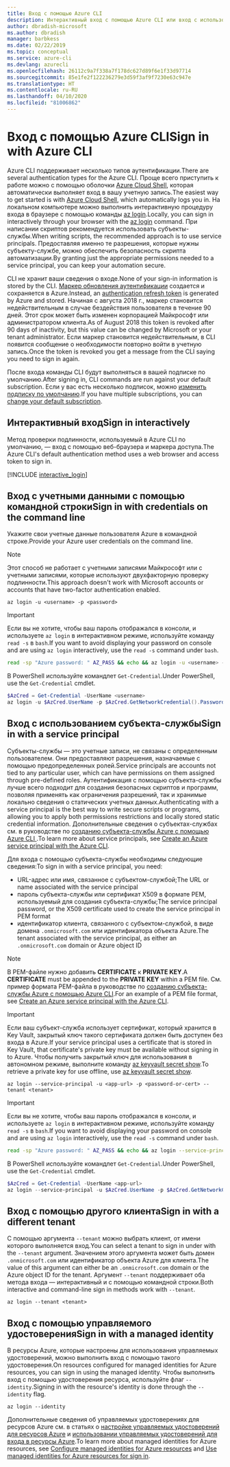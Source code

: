 ```yaml
---
title: Вход с помощью Azure CLI
description: Интерактивный вход с помощью Azure CLI или вход с использованием локальных учетных данных
author: dbradish-microsoft
ms.author: dbradish
manager: barbkess
ms.date: 02/22/2019
ms.topic: conceptual
ms.service: azure-cli
ms.devlang: azurecli
ms.openlocfilehash: 26112c9a7f338a7f178dc627d89f6e1f33d97714
ms.sourcegitcommit: 85e1fe2f122236279e3d59f3af9f7230e63c947e
ms.translationtype: HT
ms.contentlocale: ru-RU
ms.lasthandoff: 04/10/2020
ms.locfileid: "81006862"
---
```

# <a name="sign-in-with-azure-cli"></a><span data-ttu-id="6b07a-103">Вход с помощью Azure CLI</span><span class="sxs-lookup"><span data-stu-id="6b07a-103">Sign in with Azure CLI</span></span> 

<span data-ttu-id="6b07a-104">Azure CLI поддерживает несколько типов аутентификации.</span><span class="sxs-lookup"><span data-stu-id="6b07a-104">There are several authentication types for the Azure CLI.</span></span> <span data-ttu-id="6b07a-105">Проще всего приступить к работе можно с помощью оболочки [Azure Cloud Shell](/azure/cloud-shell/overview), которая автоматически выполняет вход в вашу учетную запись.</span><span class="sxs-lookup"><span data-stu-id="6b07a-105">The easiest way to get started is with [Azure Cloud Shell](/azure/cloud-shell/overview), which automatically logs you in.</span></span>
<span data-ttu-id="6b07a-106">На локальном компьютере можно выполнить интерактивную процедуру входа в браузере с помощью команды [az login](/cli/azure/reference-index#az-login).</span><span class="sxs-lookup"><span data-stu-id="6b07a-106">Locally, you can sign in interactively through your browser with the [az login](/cli/azure/reference-index#az-login) command.</span></span> <span data-ttu-id="6b07a-107">При написании скриптов рекомендуется использовать субъекты-службы.</span><span class="sxs-lookup"><span data-stu-id="6b07a-107">When writing scripts, the recommended approach is to use service principals.</span></span> <span data-ttu-id="6b07a-108">Предоставляя именно те разрешения, которые нужны субъекту-службе, можно обеспечить безопасность скрипта автоматизации.</span><span class="sxs-lookup"><span data-stu-id="6b07a-108">By granting just the appropriate permissions needed to a service principal, you can keep your automation secure.</span></span>

<span data-ttu-id="6b07a-109">CLI не хранит ваши сведения о входе.</span><span class="sxs-lookup"><span data-stu-id="6b07a-109">None of your sign-in information is stored by the CLI.</span></span> <span data-ttu-id="6b07a-110">[Маркер обновления аутентификации](https://docs.microsoft.com/azure/active-directory/develop/v1-id-and-access-tokens#refresh-tokens) создается и сохраняется в Azure.</span><span class="sxs-lookup"><span data-stu-id="6b07a-110">Instead, an [authentication refresh token](https://docs.microsoft.com/azure/active-directory/develop/v1-id-and-access-tokens#refresh-tokens) is generated by Azure and stored.</span></span> <span data-ttu-id="6b07a-111">Начиная с августа 2018 г., маркер становится недействительным в случае бездействия пользователя в течение 90 дней. Этот срок может быть изменен корпорацией Майкрософт или администратором клиента.</span><span class="sxs-lookup"><span data-stu-id="6b07a-111">As of August 2018 this token is revoked after 90 days of inactivity, but this value can be changed by Microsoft or your tenant administrator.</span></span> <span data-ttu-id="6b07a-112">Если маркер становится недействительным, в CLI появится сообщение о необходимости повторно войти в учетную запись.</span><span class="sxs-lookup"><span data-stu-id="6b07a-112">Once the token is revoked you get a message from the CLI saying you need to sign in again.</span></span>

<span data-ttu-id="6b07a-113">После входа команды CLI будут выполняться в вашей подписке по умолчанию.</span><span class="sxs-lookup"><span data-stu-id="6b07a-113">After signing in, CLI commands are run against your default subscription.</span></span> <span data-ttu-id="6b07a-114">Если у вас есть несколько подписок, можно [изменить подписку по умолчанию](manage-azure-subscriptions-azure-cli.md).</span><span class="sxs-lookup"><span data-stu-id="6b07a-114">If you have multiple subscriptions, you can [change your default subscription](manage-azure-subscriptions-azure-cli.md).</span></span>

## <a name="sign-in-interactively"></a><span data-ttu-id="6b07a-115">Интерактивный вход</span><span class="sxs-lookup"><span data-stu-id="6b07a-115">Sign in interactively</span></span>

<span data-ttu-id="6b07a-116">Метод проверки подлинности, используемый в Azure CLI по умолчанию, — вход с помощью веб-браузера и маркера доступа.</span><span class="sxs-lookup"><span data-stu-id="6b07a-116">The Azure CLI's default authentication method uses a web browser and access token to sign in.</span></span>

[!INCLUDE [interactive_login](includes/interactive-login.md)]

## <a name="sign-in-with-credentials-on-the-command-line"></a><span data-ttu-id="6b07a-117">Вход с учетными данными с помощью командной строки</span><span class="sxs-lookup"><span data-stu-id="6b07a-117">Sign in with credentials on the command line</span></span>

<span data-ttu-id="6b07a-118">Укажите свои учетные данные пользователя Azure в командной строке.</span><span class="sxs-lookup"><span data-stu-id="6b07a-118">Provide your Azure user credentials on the command line.</span></span>

> [!Note]
> <span data-ttu-id="6b07a-119">Этот способ не работает с учетными записями Майкрософт или с учетными записями, которые используют двухфакторную проверку подлинности.</span><span class="sxs-lookup"><span data-stu-id="6b07a-119">This approach doesn't work with Microsoft accounts or accounts that have two-factor authentication enabled.</span></span>

```azurecli-interactive
az login -u <username> -p <password>
```

> [!IMPORTANT]
> <span data-ttu-id="6b07a-120">Если вы не хотите, чтобы ваш пароль отображался в консоли, и используете `az login` в интерактивном режиме, используйте команду `read -s` в `bash`.</span><span class="sxs-lookup"><span data-stu-id="6b07a-120">If you want to avoid displaying your password on console and are using `az login` interactively, use the `read -s` command under `bash`.</span></span>
>
> ```bash
> read -sp "Azure password: " AZ_PASS && echo && az login -u <username> -p $AZ_PASS
> ```
>
> <span data-ttu-id="6b07a-121">В PowerShell используйте командлет `Get-Credential`.</span><span class="sxs-lookup"><span data-stu-id="6b07a-121">Under PowerShell, use the `Get-Credential` cmdlet.</span></span>
>
> ```powershell
> $AzCred = Get-Credential -UserName <username>
> az login -u $AzCred.UserName -p $AzCred.GetNetworkCredential().Password
> ```

## <a name="sign-in-with-a-service-principal"></a><span data-ttu-id="6b07a-122">Вход с использованием субъекта-службы</span><span class="sxs-lookup"><span data-stu-id="6b07a-122">Sign in with a service principal</span></span>

<span data-ttu-id="6b07a-123">Субъекты-службы — это учетные записи, не связаны с определенным пользователем. Они предоставляют разрешения, назначаемые с помощью предопределенных ролей.</span><span class="sxs-lookup"><span data-stu-id="6b07a-123">Service principals are accounts not tied to any particular user, which can have permissions on them assigned through pre-defined roles.</span></span> <span data-ttu-id="6b07a-124">Аутентификация с помощью субъекта-службы лучше всего подходит для создания безопасных скриптов и программ, позволяя применять как ограничения разрешений, так и хранимые локально сведения о статических учетных данных.</span><span class="sxs-lookup"><span data-stu-id="6b07a-124">Authenticating with a service principal is the best way to write secure scripts or programs, allowing you to apply both permissions restrictions and locally stored static credential information.</span></span> <span data-ttu-id="6b07a-125">Дополнительные сведения о субъектах-службах см. в руководстве по [созданию субъекта-службы Azure с помощью Azure CLI ](/cli/azure/create-an-azure-service-principal-azure-cli#sign-in-using-a-service-principal).</span><span class="sxs-lookup"><span data-stu-id="6b07a-125">To learn more about service principals, see [Create an Azure service principal with the Azure CLI](/cli/azure/create-an-azure-service-principal-azure-cli#sign-in-using-a-service-principal).</span></span>

<span data-ttu-id="6b07a-126">Для входа с помощью субъекта-службы необходимы следующие сведения:</span><span class="sxs-lookup"><span data-stu-id="6b07a-126">To sign in with a service principal, you need:</span></span>

* <span data-ttu-id="6b07a-127">URL-адрес или имя, связанное с субъектом-службой;</span><span class="sxs-lookup"><span data-stu-id="6b07a-127">The URL or name associated with the service principal</span></span>
* <span data-ttu-id="6b07a-128">пароль субъекта-службы или сертификат X509 в формате PEM, используемый для создания субъекта-службы;</span><span class="sxs-lookup"><span data-stu-id="6b07a-128">The service principal password, or the X509 certificate used to create the service principal in PEM format</span></span>
* <span data-ttu-id="6b07a-129">идентификатор клиента, связанного с субъектом-службой, в виде домена `.onmicrosoft.com` или идентификатора объекта Azure.</span><span class="sxs-lookup"><span data-stu-id="6b07a-129">The tenant associated with the service principal, as either an `.onmicrosoft.com` domain or Azure object ID</span></span>

> [!NOTE]
> <span data-ttu-id="6b07a-130">В PEM-файле нужно добавить **CERTIFICATE** к **PRIVATE KEY**.</span><span class="sxs-lookup"><span data-stu-id="6b07a-130">A **CERTIFICATE** must be appended to the **PRIVATE KEY** within a PEM file.</span></span>  <span data-ttu-id="6b07a-131">См. пример формата PEM-файла в руководстве по [созданию субъекта-службы Azure с помощью Azure CLI](/cli/azure/create-an-azure-service-principal-azure-cli#sign-in-using-a-service-principal).</span><span class="sxs-lookup"><span data-stu-id="6b07a-131">For an example of a PEM file format, see [Create an Azure service principal with the Azure CLI](/cli/azure/create-an-azure-service-principal-azure-cli#sign-in-using-a-service-principal).</span></span> 
>

> [!IMPORTANT]
>
> <span data-ttu-id="6b07a-132">Если ваш субъект-служба использует сертификат, который хранится в Key Vault, закрытый ключ такого сертификата должен быть доступен без входа в Azure.</span><span class="sxs-lookup"><span data-stu-id="6b07a-132">If your service principal uses a certificate that is stored in Key Vault, that certificate's private key must be available without signing in to Azure.</span></span> <span data-ttu-id="6b07a-133">Чтобы получить закрытый ключ для использования в автономном режиме, выполните команду [az keyvault secret show](/cli/azure/keyvault/secret).</span><span class="sxs-lookup"><span data-stu-id="6b07a-133">To retrieve a private key for use offline, use [az keyvault secret show](/cli/azure/keyvault/secret).</span></span>

```azurecli-interactive
az login --service-principal -u <app-url> -p <password-or-cert> --tenant <tenant>
```

> [!IMPORTANT]
> <span data-ttu-id="6b07a-134">Если вы не хотите, чтобы ваш пароль отображался в консоли, и используете `az login` в интерактивном режиме, используйте команду `read -s` в `bash`.</span><span class="sxs-lookup"><span data-stu-id="6b07a-134">If you want to avoid displaying your password on console and are using `az login` interactively, use the `read -s` command under `bash`.</span></span>
>
> ```bash
> read -sp "Azure password: " AZ_PASS && echo && az login --service-principal -u <app-url> -p $AZ_PASS --tenant <tenant>
> ```
>
> <span data-ttu-id="6b07a-135">В PowerShell используйте командлет `Get-Credential`.</span><span class="sxs-lookup"><span data-stu-id="6b07a-135">Under PowerShell, use the `Get-Credential` cmdlet.</span></span>
>
> ```powershell
> $AzCred = Get-Credential -UserName <app-url>
> az login --service-principal -u $AzCred.UserName -p $AzCred.GetNetworkCredential().Password --tenant <tenant>
> ```

## <a name="sign-in-with-a-different-tenant"></a><span data-ttu-id="6b07a-136">Вход с помощью другого клиента</span><span class="sxs-lookup"><span data-stu-id="6b07a-136">Sign in with a different tenant</span></span>

<span data-ttu-id="6b07a-137">С помощью аргумента `--tenant` можно выбрать клиент, от имени которого выполняется вход.</span><span class="sxs-lookup"><span data-stu-id="6b07a-137">You can select a tenant to sign in under with the `--tenant` argument.</span></span> <span data-ttu-id="6b07a-138">Значением этого аргумента может быть домен `.onmicrosoft.com` или идентификатор объекта Azure для клиента.</span><span class="sxs-lookup"><span data-stu-id="6b07a-138">The value of this argument can either be an `.onmicrosoft.com` domain or the Azure object ID for the tenant.</span></span> <span data-ttu-id="6b07a-139">Аргумент `--tenant` поддерживает оба метода входа — интерактивный и с помощью командной строки.</span><span class="sxs-lookup"><span data-stu-id="6b07a-139">Both interactive and command-line sign in methods work with `--tenant`.</span></span>

```azurecli-interactive
az login --tenant <tenant>
```

## <a name="sign-in-with-a-managed-identity"></a><span data-ttu-id="6b07a-140">Вход с помощью управляемого удостоверения</span><span class="sxs-lookup"><span data-stu-id="6b07a-140">Sign in with a managed identity</span></span>

<span data-ttu-id="6b07a-141">В ресурсы Azure, которые настроены для использования управляемых удостоверений, можно выполнить вход с помощью такого удостоверения.</span><span class="sxs-lookup"><span data-stu-id="6b07a-141">On resources configured for managed identities for Azure resources, you can sign in using the managed identity.</span></span> <span data-ttu-id="6b07a-142">Чтобы выполнить вход с помощью удостоверения ресурса, используйте флаг `--identity`.</span><span class="sxs-lookup"><span data-stu-id="6b07a-142">Signing in with the resource's identity is done through the `--identity` flag.</span></span>

```azurecli-interactive
az login --identity
```

<span data-ttu-id="6b07a-143">Дополнительные сведения об управляемых удостоверениях для ресурсов Azure см. в статьях о [настройке управляемых удостоверений для ресурсов Azure](https://docs.microsoft.com/azure/active-directory/managed-identities-azure-resources/qs-configure-cli-windows-vm) и [использовании управляемых удостоверений для входа в ресурсы Azure](https://docs.microsoft.com/azure/active-directory/managed-identities-azure-resources/how-to-use-vm-sign-in).</span><span class="sxs-lookup"><span data-stu-id="6b07a-143">To learn more about managed identities for Azure resources, see [Configure managed identities for Azure resources](https://docs.microsoft.com/azure/active-directory/managed-identities-azure-resources/qs-configure-cli-windows-vm) and [Use managed identities for Azure resources for sign in](https://docs.microsoft.com/azure/active-directory/managed-identities-azure-resources/how-to-use-vm-sign-in).</span></span>
